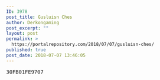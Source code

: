 ```yaml
---
ID: 3978
post_title: Gusluisn Ches
author: Derkongaming
post_excerpt: ""
layout: post
permalink: >
  https://portalrepository.com/2018/07/07/gusluisn-ches/
published: true
post_date: 2018-07-07 13:46:05
---
```

<pre>30FB01FE9707</pre>